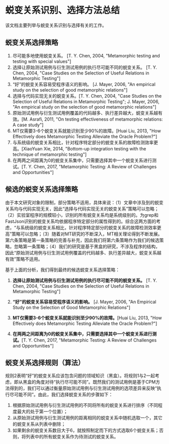 
# 蜕变关系识别、选择方法总结

该文档主要列举与蜕变关系识别与选择有关的工作。

## 蜕变关系选择策略

1. 尽可能多地使用蜕变关系。 [T. Y. Chen, 2004, "Metamorphic testing and testing with special values"]
2. 选择让原始测试用例与衍生测试用例的执行尽可能不同的蜕变关系。 [T. Y. Chen, 2004, "Case Studies on the Selection of Useful Relations in Metamorphic Testing"]
3. “好”的蜕变关系容易受程序语义的影响。 [J. Mayer, 2006, "An empirical study on the selection of good metamorphic relations"]
4. 选择与代码实现无关的蜕变关系。[T. Y. Chen, 2004, "Case Studies on the Selection of Useful Relations in Metamorphic Testing"; J. Mayer, 2006, "An empirical study on the selection of good metamorphic relations"]
5. 原始测试用例与衍生测试用例覆盖的代码越多、执行差异越大，蜕变关系越有效。[M. Asrafi, 2011, "On testing effectiveness of metamorphic relations: A case study"]
6. MT仅需要3-6个蜕变关系就能识别至少90%的故障。[Huai Liu, 2013, "How Effectively does Metamorphic Testing Alleviate the Oracle Problem?"]
7. 与系统级的蜕变关系相比，针对程序特定部分的蜕变关系的故障检测效率更高。[XiaoYuan Xie, 2014, "Bottom-up integration testing with the technique of metamorphic testing"]
8. 在两两之间距离为0的蜕变关系集中，只需要选择其中一个蜕变关系进行测试。[T. Y. Chen, 2017, "Metamorphic Testing: A Review of Challenges and Opportunities"]

## 候选的蜕变关系选择策略

由于本文研究对象的限制，部分策略不适用，具体来说：（1）文章中涉及到的蜕变关系均与代码实现无关，因此“选择与代码实现无关的蜕变关系”策略可以忽略；（2）实验室程序的规模较小，识别的所有蜕变关系均是系统级别的。为grep和FastJson识别的蜕变关系均依据程序特定部分的属性得到的。综合这两方面的考虑，“与系统级的蜕变关系相比，针对程序特定部分的蜕变关系的故障检测效率更高”策略可以忽略；（3）随着对MT研究的不断深入，MT相关理论得到不断发展。第六条策略是第一条策略的完善与补充，因此我们将第六条策略作为我们的候选策略，忽略第一条策略；（4）我们的研究是基于黑盒的研究，不涉及程序的结构，因此“原始测试用例与衍生测试用例覆盖的代码越多、执行差异越大，蜕变关系越有效”策略不适用。

基于上面的分析，我们得到最终的候选蜕变关系选择策略：

1. **选择让原始测试用例与衍生测试用例的执行尽可能不同的蜕变关系。** [T. Y. Chen, 2004, "Case Studies on the Selection of Useful Relations in Metamorphic Testing"]

2. **“好”的蜕变关系容易受程序语义的影响。** [J. Mayer, 2006, "An Empirical Study on the Selection of Good Metamorphic Relations"]

3. **MT仅需要3-6个蜕变关系就能识别至少90%的故障。**[Huai Liu, 2013, "How Effectively does Metamorphic Testing Alleviate the Oracle Problem?"]

4. **在两两之间距离为0的蜕变关系集中，只需要选择其中一个蜕变关系进行测试。**[T. Y. Chen, 2017, "Metamorphic Testing: A Review of Challenges and Opportunities"]

## 蜕变关系选择规则（算法）

规则2表明“好”的蜕变关系应该包含问题的领域知识（黑盒）。将规则1与2一起考虑，即从黑盒的角度对待“执行尽可能不同”。既然我们的测试用例是基于CPM方法得到的，我们可以通过衡量原始测试用例与衍生测试用例的选项差异来反映“执行尽可能不同”。由此，我们选择蜕变关系的步骤如下：
1. 根据原始测试用例与衍生测试用例的不同将所有的蜕变关系进行排序（不同程度最大的处于第一个位置）；
2. 从原始测试用例与衍生测试用例的距离相同的蜕变关系中随机选取一个，其它的蜕变关系从列表中删除；
3. 如果剩余的蜕变关系数目大于6，就按照制定而下的方式选取6个蜕变关系；否则，将列表中的所有蜕变关系作为待测试的蜕变关系。


   
   

















